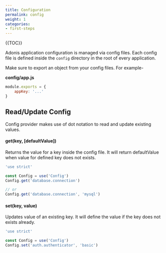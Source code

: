 ```yaml
---
title: Configuration
permalink: config
weight: 1
categories:
- first-steps
---
```


{{TOC}}

Adonis application configuration is managed via config files. Each config file is defined inside the `config` directory in the root of every application.

Make sure to export an object from your config files. For example-

**config/app.js**
```javascript
module.exports = {
	appKey: '...'
}
```

## Read/Update Config

Config provider makes use of dot notation to read and update existing values.


#### get(key, [defaultValue])

Returns the value for a key inside the config file. It will return defaultValue when value for defined key does not exists.

```javascript
'use strict'

const Config = use('Config')
Config.get('database.connection')

// or
Config.get('database.connection', 'mysql')
```


#### set(key, value)

Updates value of an existing key. It will define the value if the key does not exists already.

```javascript
'use strict'

const Config = use('Config')
Config.set('auth.authenticator', 'basic')
```